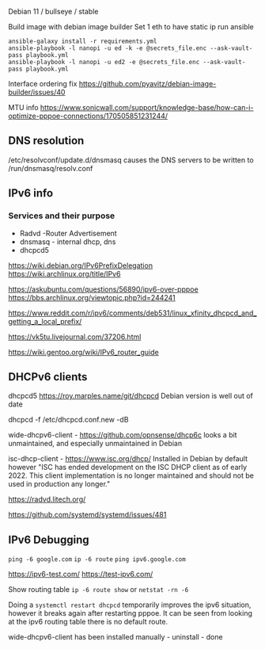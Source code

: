 Debian 11 / bullseye / stable

Build image with debian image builder
Set 1 eth to have static ip
run ansible


```
ansible-galaxy install -r requirements.yml
ansible-playbook -l nanopi -u ed -k -e @secrets_file.enc --ask-vault-pass playbook.yml
ansible-playbook -l nanopi -u ed2 -e @secrets_file.enc --ask-vault-pass playbook.yml 
```

Interface ordering fix
https://github.com/pyavitz/debian-image-builder/issues/40

MTU info
https://www.sonicwall.com/support/knowledge-base/how-can-i-optimize-pppoe-connections/170505851231244/

## DNS resolution
/etc/resolvconf/update.d/dnsmasq causes the DNS servers to be written to /run/dnsmasq/resolv.conf 

## IPv6 info

### Services and their purpose
- Radvd -Router Advertisement
- dnsmasq - internal dhcp, dns
- dhcpcd5

https://wiki.debian.org/IPv6PrefixDelegation
https://wiki.archlinux.org/title/IPv6

https://askubuntu.com/questions/56890/ipv6-over-pppoe
https://bbs.archlinux.org/viewtopic.php?id=244241

https://www.reddit.com/r/ipv6/comments/deb531/linux_xfinity_dhcpcd_and_getting_a_local_prefix/

https://vk5tu.livejournal.com/37206.html

https://wiki.gentoo.org/wiki/IPv6_router_guide

## DHCPv6 clients

dhcpcd5 https://roy.marples.name/git/dhcpcd Debian version is well out of date

dhcpcd -f /etc/dhcpcd.conf.new -dB


wide-dhcpv6-client - https://github.com/opnsense/dhcp6c looks a bit unmaintained, and especially unmaintained in Debian

isc-dhcp-client - https://www.isc.org/dhcp/ Installed in Debian by default however "ISC has ended development on the ISC DHCP client as of early 2022. This client implementation is no longer maintained and should not be used in production any longer."

https://radvd.litech.org/

https://github.com/systemd/systemd/issues/481

## IPv6 Debugging
`ping -6 google.com`
`ip -6 route`
`ping ipv6.google.com`

https://ipv6-test.com/
https://test-ipv6.com/

Show routing table `ip -6 route show` or `netstat -rn -6`

Doing a `systemctl restart dhcpcd` temporarily improves the ipv6 situation, however it breaks again after restarting pppoe. It can be seen from looking at the ipv6 routing table there is no default route.

wide-dhcpv6-client has been installed manually - uninstall - done